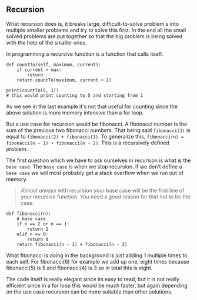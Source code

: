 ## Recursion

What recursion does is, it breaks large, difficult-to-solve problem s into multiple smaller problems and try to solve this first. In the end all the small solved problems are put together so that the big problem is being solved with the help of the smaller ones.

In programming a recursive function is a function that calls itself.

```
def countTo(self, maximum, current):
	if current > max:
		return
	return countTo(maximum, current + 1)

print(countTo(5, 1))
# this would print counting to 5 and starting from 1
```

As we see in the last example it's not that useful for counting since the above solution is more memory intensive than a for loop.

But a use case for recursion would be fibonacci. A fibonacci number is the sum of the previous two fibonacci numbers. That being said `fibonacci(3)` is equal to `fibonacci(2) + fibonacci(1)`. To generalize this, `fibonacci(n) = fibonacci(n - 1) + fibonacci(n - 2)`. This is a recursively defined problem.

The first question which we have to ask ourselves in recursion is what is the `base case`.
The `base case` is when we stop recursion. If we don’t define a `base case` we will most probably get a stack overflow when we run out of memory.

> _Almost always_ with recursion your base case will be the first line of your recursive function. You need a good reason for that not to
> be the case.

```
def fibonacci(n):
	# base case
	if n == 2 or n == 1:
		return 1
	elif n <= 0:
		return 0
	return fibonacci(n - 1) + fibonacci(n - 2)
```

What fibonacci is doing in the background is just adding 1 multiple times to each self. For fibonacci(6) for example we add up one, eight times because fibonacci(5) is 5 and fibonacci(4) is 3 so in total this is eight.

The code itself is really elegant since its easy to read, but it is not really efficient since in a for loop this would be much faster, but again depending on the use case recursion can be more suitable than other solutions.
